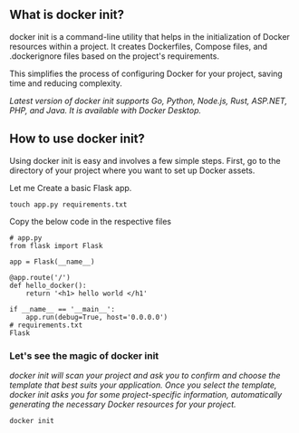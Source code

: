 ## What is docker init?

docker init is a command-line utility that helps in the initialization of Docker resources within a project. It creates Dockerfiles, Compose files, and .dockerignore files based on the project's requirements.

This simplifies the process of configuring Docker for your project, saving time and reducing complexity.

*Latest version of docker init supports Go, Python, Node.js, Rust, ASP.NET, PHP, and Java. It is available with Docker Desktop.*

## How to use docker init?

Using docker init is easy and involves a few simple steps. First, go to the directory of your project where you want to set up Docker assets.

Let me Create a basic Flask app.

```
touch app.py requirements.txt
```

Copy the below code in the respective files

```
# app.py
from flask import Flask

app = Flask(__name__)

@app.route('/')
def hello_docker():
    return '<h1> hello world </h1'

if __name__ == '__main__':
    app.run(debug=True, host='0.0.0.0')
# requirements.txt
Flask
```

### Let's see the magic of docker init

*docker init will scan your project and ask you to confirm and choose the template that best suits your application. Once you select the template, docker init asks you for some project-specific information, automatically generating the necessary Docker resources for your project.*

```
docker init
```


